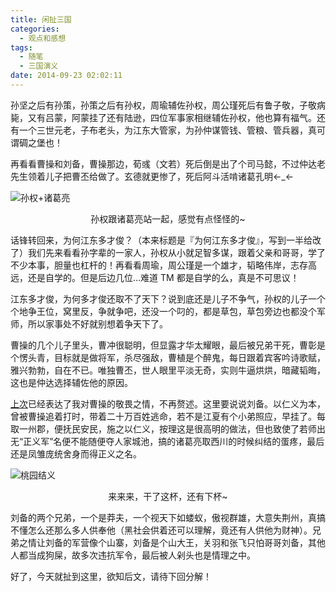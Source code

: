 ```yaml
---
title: 闲扯三国
categories:
  - 观点和感想
tags:
  - 随笔
  - 三国演义
date: 2014-09-23 02:02:11
---
```


孙坚之后有孙策，孙策之后有孙权，周瑜辅佐孙权，周公瑾死后有鲁子敬，子敬病毙，又有吕蒙，阿蒙挂了还有陆逊，四位军事家相继辅佐孙权，他也算有福气。还有一个三世元老，子布老头，为江东大管家，为孙仲谋管钱、管粮、管兵器，真可谓碉之堡也！

再看看曹操和刘备，曹操那边，荀彧（文若）死后倒是出了个司马懿，不过仲达老先生领着儿子把曹丕给做了。玄德就更惨了，死后阿斗活啃诸葛孔明←_←

![孙权+诸葛亮](https://cdn.jsdelivr.net/gh/barretlee/blog/blog/src/blogimgs/2014/09/23/%E5%AD%99%E6%9D%83%2B%E8%AF%B8%E8%91%9B%E4%BA%AE.jpg)<!--<source src="http://barret.qiniudn.com/%E5%AD%99%E6%9D%83%2B%E8%AF%B8%E8%91%9B%E4%BA%AE.jpg">-->
<center>孙权跟诸葛亮站一起，感觉有点怪怪的~</center>

话锋转回来，为何江东多才俊？（本来标题是『为何江东多才俊』，写到一半给改了）我们先来看看孙字辈的一家人，孙权从小就足智多谋，跟着父亲和哥哥，学了不少本事，胆量也杠杆的！再看看周瑜，周公瑾是一个雄才，韬略伟岸，志存高远，还是自学的。但是后边几位...难道 TM 都是自学的么，真是不可思议！

江东多才俊，为何多才俊还取不了天下？说到底还是儿子不争气，孙权的儿子一个个地争王位，窝里反，争就争吧，还没一个叼的，都是草包，草包旁边也都没个军师，所以家事处不好就别想着争天下了。

曹操的几个儿子里头，曹冲很聪明，但显露才华太耀眼，最后被兄弟干死，曹彰是个愣头青，目标就是做将军，杀尽强敌，曹植是个醉鬼，每日跟着宾客吟诗歌赋，雅兴勃勃，自在不已。唯独曹丕，世人眼里平淡无奇，实则牛逼烘烘，暗藏韬晦，这也是仲达选择辅佐他的原因。

[上次](http://barretlee.com/life/2014/09/16/review-cao/)已经表达了我对曹操的敬畏之情，不再赘述。这里要说说刘备。以仁义为本，曾被曹操追着打时，带着二十万百姓逃命，若不是江夏有个小弟照应，早挂了。每取一州郡，便抚民安民，施之以仁义，按理这是很高明的做法，但也致使了若师出无“正义军”名便不能随便夺人家城池，搞的诸葛亮取西川的时候纠结的蛋疼，最后还是凤雏庞统舍身而得正义之名。

![桃园结义](https://cdn.jsdelivr.net/gh/barretlee/blog/blog/src/blogimgs/2014/09/23/%E6%A1%83%E5%9B%AD%E7%BB%93%E4%B9%89.jpg)<!--<source src="http://barret.qiniudn.com/%E6%A1%83%E5%9B%AD%E7%BB%93%E4%B9%89.jpg">-->
<center>来来来，干了这杯，还有下杯~</center>

刘备的两个兄弟，一个是莽夫，一个视天下如蝼蚁，傲视群雄，大意失荆州，真搞不懂怎么还那么多人供奉他（黑社会供着还可以理解，竟还有人供他为财神）。兄弟之情让刘备的军营像个山寨，刘备是个山大王，关羽和张飞只怕哥哥刘备，其他人都当成狗屎，故多次违抗军令，最后被人剁头也是情理之中。

好了，今天就扯到这里，欲知后文，请待下回分解！